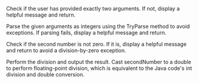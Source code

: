 Check if the user has provided exactly two arguments. If not, display a helpful message and return.

Parse the given arguments as integers using the TryParse method to avoid exceptions. If parsing fails, display a helpful message and return.

Check if the second number is not zero. If it is, display a helpful message and return to avoid a division-by-zero exception.

Perform the division and output the result. Cast secondNumber to a double to perform floating-point division, which is equivalent to the Java code's int division and double conversion.